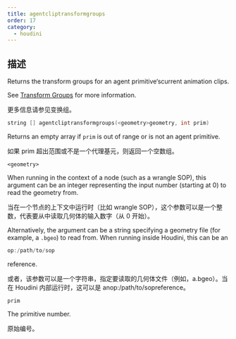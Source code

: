 ```yaml
---
title: agentcliptransformgroups
order: 17
category:
  - houdini
---
```

    
## 描述

Returns the transform groups for an agent primitive‘scurrent animation
clips.

See [Transform Groups](../../crowds/agents.html#xformgroups) for more
information.

更多信息请参见变换组。

```c
string [] agentcliptransformgroups(<geometry>geometry, int prim)
```

Returns an empty array if `prim` is out of range or is not an agent primitive.

如果 prim 超出范围或不是一个代理基元，则返回一个空数组。

`<geometry>`

When running in the context of a node (such as a wrangle SOP), this argument
can be an integer representing the input number (starting at 0) to read the
geometry from.

当在一个节点的上下文中运行时（比如 wrangle SOP），这个参数可以是一个整数，代表要从中读取几何体的输入数字（从 0 开始）。

Alternatively, the argument can be a string specifying a geometry file (for
example, a `.bgeo`) to read from. When running inside Houdini, this can be an

```c
op:/path/to/sop
```

reference.

或者，该参数可以是一个字符串，指定要读取的几何体文件（例如，a.bgeo）。当在 Houdini 内部运行时，这可以是 anop:/path/to/sopreference。

`prim`

The primitive number.

原始编号。
